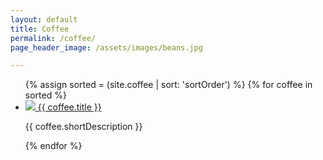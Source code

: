 ```yaml
---
layout: default
title: Coffee
permalink: /coffee/
page_header_image: /assets/images/beans.jpg

---
```


<ul class="coffee-list flex-list flex-list-3-col">
{% assign sorted = (site.coffee | sort: 'sortOrder') %}
 {% for coffee in sorted %}
  <li class="coffee-list-item flex-item">
    <div class="flex-item-content">
    <a href="{{ coffee.title | slugify }}/">
      <img src="{{site.baseurl}}{{ coffee.smallImage }}"/>
      <span class="coffee-name">{{ coffee.title }}</span>
    </a>
    <p class="coffee-description">{{ coffee.shortDescription }}</p>
    </div>
  </li>
{% endfor %}
</ul>
